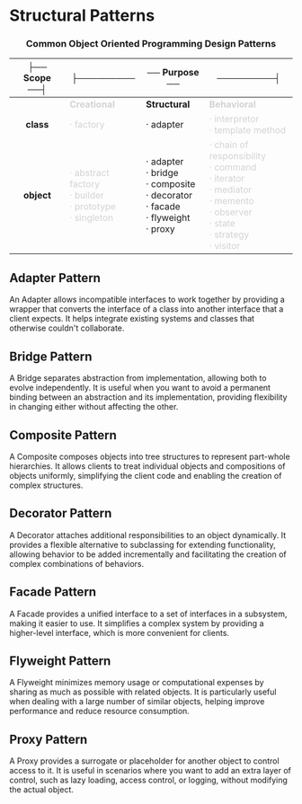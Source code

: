# Structural Patterns

<div align="center">

### Common Object Oriented Programming Design Patterns

|├── Scope ──┤|├─────────|── Purpose ──|─────────┤|
|:---:|---|---|---|
||<span style="color:lightgray">**Creational**</span>|**Structural**|<span style="color:lightgray">**Behavioral**</span>|
|**class**|<span style="color:lightgray">· factory </span>|· adapter|<span style="color:lightgray">· interpretor<br/> · template method</span>|
|**object**|<span style="color:lightgray">· abstract factory<br/> · builder<br/> · prototype<br/> · singleton </span>|· adapter<br/> · bridge<br/> · composite<br/> · decorator<br/> · facade<br/> · flyweight<br/> · proxy |<span style="color:lightgray">· chain of responsibility<br/> · command<br/> · iterator<br/> · mediator<br/> · memento<br/> · observer<br/> · state<br/> · strategy<br/> · visitor </span>|

</div>


## Adapter Pattern

An Adapter allows incompatible interfaces to work together by providing a wrapper that converts the interface of a class into another interface that a client expects. It helps integrate existing systems and classes that otherwise couldn't collaborate.

## Bridge Pattern

A Bridge separates abstraction from implementation, allowing both to evolve independently. It is useful when you want to avoid a permanent binding between an abstraction and its implementation, providing flexibility in changing either without affecting the other.

## Composite Pattern

A Composite composes objects into tree structures to represent part-whole hierarchies. It allows clients to treat individual objects and compositions of objects uniformly, simplifying the client code and enabling the creation of complex structures.

## Decorator Pattern

A Decorator attaches additional responsibilities to an object dynamically. It provides a flexible alternative to subclassing for extending functionality, allowing behavior to be added incrementally and facilitating the creation of complex combinations of behaviors.

## Facade Pattern

A Facade provides a unified interface to a set of interfaces in a subsystem, making it easier to use. It simplifies a complex system by providing a higher-level interface, which is more convenient for clients.

## Flyweight Pattern

A Flyweight minimizes memory usage or computational expenses by sharing as much as possible with related objects. It is particularly useful when dealing with a large number of similar objects, helping improve performance and reduce resource consumption.

## Proxy Pattern

A Proxy provides a surrogate or placeholder for another object to control access to it. It is useful in scenarios where you want to add an extra layer of control, such as lazy loading, access control, or logging, without modifying the actual object.
